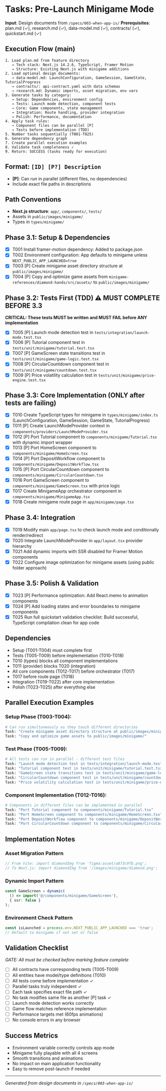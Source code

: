 # Tasks: Pre-Launch Minigame Mode

**Input**: Design documents from `/specs/003-when-app-is/`
**Prerequisites**: plan.md (✓), research.md (✓), data-model.md (✓), contracts/ (✓), quickstart.md (✓)

## Execution Flow (main)
```
1. Load plan.md from feature directory
   → Tech stack: Next.js 14.2.6, TypeScript, Framer Motion
   → Structure: Existing Next.js with minigame additions
2. Load optional design documents:
   → data-model.md: LaunchConfiguration, GameSession, GameState, TutorialProgress
   → contracts/: api-contract.yaml with data schemas
   → research.md: Dynamic imports, asset migration, env vars
3. Generate tasks by category:
   → Setup: Dependencies, environment config
   → Tests: Launch mode detection, component tests
   → Core: Game components, state management
   → Integration: Route handling, provider integration
   → Polish: Performance, documentation
4. Apply task rules:
   → Component files can be parallel [P]
   → Tests before implementation (TDD)
5. Number tasks sequentially (T001-T025)
6. Generate dependency graph
7. Create parallel execution examples
8. Validate task completeness ✓
9. Return: SUCCESS (tasks ready for execution)
```

## Format: `[ID] [P?] Description`
- **[P]**: Can run in parallel (different files, no dependencies)
- Include exact file paths in descriptions

## Path Conventions
- **Next.js structure**: `app/`, `components/`, `tests/`
- Assets in `public/images/minigame/`
- Types in `types/minigame/`

## Phase 3.1: Setup & Dependencies
- [x] T001 Install framer-motion dependency: Added to package.json
- [x] T002 Environment configuration: App defaults to minigame unless `NEXT_PUBLIC_APP_LAUNCHED=true`
- [x] T003 [P] Create minigame asset directory structure at `public/images/minigame/`
- [x] T004 [P] Copy and optimize game assets from `minigame-references/diamond-hands/src/assets/` to `public/images/minigame/`

## Phase 3.2: Tests First (TDD) ⚠️ MUST COMPLETE BEFORE 3.3
**CRITICAL: These tests MUST be written and MUST FAIL before ANY implementation**
- [x] T005 [P] Launch mode detection test in `tests/integration/launch-mode.test.tsx`
- [x] T006 [P] Tutorial component test in `tests/unit/minigame/tutorial.test.tsx`
- [x] T007 [P] GameScreen state transitions test in `tests/unit/minigame/game-logic.test.tsx`
- [x] T008 [P] CircularCountdown component test in `tests/unit/minigame/countdown.test.tsx`
- [x] T009 [P] Price volatility calculation test in `tests/unit/minigame/price-engine.test.tsx`

## Phase 3.3: Core Implementation (ONLY after tests are failing)
- [x] T010 Create TypeScript types for minigame in `types/minigame/index.ts` (LaunchConfiguration, GameSession, GameState, TutorialProgress)
- [x] T011 [P] Create LaunchModeProvider context in `components/providers/LaunchModeProvider.tsx`
- [x] T012 [P] Port Tutorial component to `components/minigame/Tutorial.tsx` with dynamic import wrapper
- [x] T013 [P] Port HomeScreen component to `components/minigame/HomeScreen.tsx`
- [x] T014 [P] Port DepositWorkflow component to `components/minigame/DepositWorkflow.tsx`
- [x] T015 [P] Port CircularCountdown component to `components/minigame/CircularCountdown.tsx`
- [x] T016 Port GameScreen component to `components/minigame/GameScreen.tsx` with price logic
- [x] T017 Create MinigameApp orchestrator component in `components/minigame/MinigameApp.tsx`
- [x] T018 Create minigame route page in `app/minigame/page.tsx`

## Phase 3.4: Integration
- [x] T019 Modify main `app/page.tsx` to check launch mode and conditionally render/redirect
- [x] T020 Integrate LaunchModeProvider in `app/layout.tsx` provider hierarchy
- [x] T021 Add dynamic imports with SSR disabled for Framer Motion components
- [x] T022 Configure image optimization for minigame assets (using public folder approach)

## Phase 3.5: Polish & Validation
- [x] T023 [P] Performance optimization: Add React.memo to animation components
- [x] T024 [P] Add loading states and error boundaries to minigame components
- [x] T025 Run full quickstart validation checklist: Build successful, TypeScript compilation clean for app code

## Dependencies
- Setup (T001-T004) must complete first
- Tests (T005-T009) before implementation (T010-T018)
- T010 (types) blocks all component implementations
- T011 (provider) blocks T020 (integration)
- All core components (T012-T017) before orchestrator (T017)
- T017 before route page (T018)
- Integration (T019-T022) after core implementation
- Polish (T023-T025) after everything else

## Parallel Execution Examples

### Setup Phase (T003-T004):
```bash
# Can run simultaneously as they touch different directories
Task: "Create minigame asset directory structure at public/images/minigame/"
Task: "Copy and optimize game assets to public/images/minigame/"
```

### Test Phase (T005-T009):
```bash
# All tests can run in parallel - different test files
Task: "Launch mode detection test in tests/integration/launch-mode.test.tsx"
Task: "Tutorial component test in tests/unit/minigame/tutorial.test.tsx"
Task: "GameScreen state transitions test in tests/unit/minigame/game-logic.test.tsx"
Task: "CircularCountdown component test in tests/unit/minigame/countdown.test.tsx"
Task: "Price volatility calculation test in tests/unit/minigame/price-engine.test.tsx"
```

### Component Implementation (T012-T016):
```bash
# Components in different files can be implemented in parallel
Task: "Port Tutorial component to components/minigame/Tutorial.tsx"
Task: "Port HomeScreen component to components/minigame/HomeScreen.tsx"
Task: "Port DepositWorkflow component to components/minigame/DepositWorkflow.tsx"
Task: "Port CircularCountdown component to components/minigame/CircularCountdown.tsx"
```

## Implementation Notes

### Asset Migration Pattern
```typescript
// From Vite: import diamondImg from 'figma:asset/a873c9fb.png';
// To Next.js: import diamondImg from '/images/minigame/diamond.png';
```

### Dynamic Import Pattern
```typescript
const GameScreen = dynamic(
  () => import('@/components/minigame/GameScreen'),
  { ssr: false }
);
```

### Environment Check Pattern
```typescript
const isLaunched = process.env.NEXT_PUBLIC_APP_LAUNCHED === 'true';
// Default to minigame if not set or false
```

## Validation Checklist
*GATE: All must be checked before marking feature complete*

- [ ] All contracts have corresponding tests (T005-T009)
- [ ] All entities have model/type definitions (T010)
- [ ] All tests come before implementation ✓
- [ ] Parallel tasks truly independent ✓
- [ ] Each task specifies exact file path ✓
- [ ] No task modifies same file as another [P] task ✓
- [ ] Launch mode detection works correctly
- [ ] Game flow matches reference implementation
- [ ] Performance targets met (60fps animations)
- [ ] No console errors in any browser

## Success Metrics
- Environment variable correctly controls app mode
- Minigame fully playable with all 4 screens
- Smooth transitions and animations
- No impact on main application functionality
- Easy to remove post-launch if needed

---
*Generated from design documents in `/specs/003-when-app-is/`*